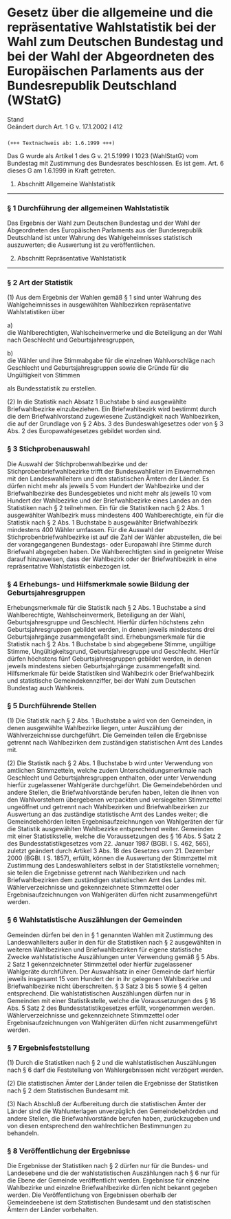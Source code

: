 Gesetz über die allgemeine und die repräsentative Wahlstatistik bei der Wahl zum Deutschen Bundestag und bei der Wahl der Abgeordneten des Europäischen Parlaments aus der Bundesrepublik Deutschland (WStatG)
==============================================================================================================================================================================================================

Stand  
Geändert durch Art. 1 G v. 17.1.2002 I 412

### 

```
(+++ Textnachweis ab: 1.6.1999 +++)
```

Das G wurde als Artikel 1 des G v. 21.5.1999 I 1023 (WahlStatG) vom Bundestag mit Zustimmung des Bundesrates beschlossen. Es ist gem. Art. 6 dieses G am 1.6.1999 in Kraft getreten.

1. Abschnitt Allgemeine Wahlstatistik
-------------------------------------

### 

### § 1 Durchführung der allgemeinen Wahlstatistik

Das Ergebnis der Wahl zum Deutschen Bundestag und der Wahl der Abgeordneten des Europäischen Parlaments aus der Bundesrepublik Deutschland ist unter Wahrung des Wahlgeheimnisses statistisch auszuwerten; die Auswertung ist zu veröffentlichen.

2. Abschnitt Repräsentative Wahlstatistik
-----------------------------------------

### 

### § 2 Art der Statistik

(1) Aus dem Ergebnis der Wahlen gemäß § 1 sind unter Wahrung des Wahlgeheimnisses in ausgewählten Wahlbezirken repräsentative Wahlstatistiken über

a)  
die Wahlberechtigten, Wahlscheinvermerke und die Beteiligung an der Wahl nach Geschlecht und Geburtsjahresgruppen,

b)  
die Wähler und ihre Stimmabgabe für die einzelnen Wahlvorschläge nach Geschlecht und Geburtsjahresgruppen sowie die Gründe für die Ungültigkeit von Stimmen

als Bundesstatistik zu erstellen.

(2) In die Statistik nach Absatz 1 Buchstabe b sind ausgewählte Briefwahlbezirke einzubeziehen. Ein Briefwahlbezirk wird bestimmt durch die dem Briefwahlvorstand zugewiesene Zuständigkeit nach Wahlbezirken, die auf der Grundlage von § 2 Abs. 3 des Bundeswahlgesetzes oder von § 3 Abs. 2 des Europawahlgesetzes gebildet worden sind.

### § 3 Stichprobenauswahl

Die Auswahl der Stichprobenwahlbezirke und der Stichprobenbriefwahlbezirke trifft der Bundeswahlleiter im Einvernehmen mit den Landeswahlleitern und den statistischen Ämtern der Länder. Es dürfen nicht mehr als jeweils 5 vom Hundert der Wahlbezirke und der Briefwahlbezirke des Bundesgebietes und nicht mehr als jeweils 10 vom Hundert der Wahlbezirke und der Briefwahlbezirke eines Landes an den Statistiken nach § 2 teilnehmen. Ein für die Statistiken nach § 2 Abs. 1 ausgewählter Wahlbezirk muss mindestens 400 Wahlberechtigte, ein für die Statistik nach § 2 Abs. 1 Buchstabe b ausgewählter Briefwahlbezirk mindestens 400 Wähler umfassen. Für die Auswahl der Stichprobenbriefwahlbezirke ist auf die Zahl der Wähler abzustellen, die bei der vorangegangenen Bundestags- oder Europawahl ihre Stimme durch Briefwahl abgegeben haben. Die Wahlberechtigten sind in geeigneter Weise darauf hinzuweisen, dass der Wahlbezirk oder der Briefwahlbezirk in eine repräsentative Wahlstatistik einbezogen ist.

### § 4 Erhebungs- und Hilfsmerkmale sowie Bildung der Geburtsjahresgruppen

Erhebungsmerkmale für die Statistik nach § 2 Abs. 1 Buchstabe a sind Wahlberechtigte, Wahlscheinvermerk, Beteiligung an der Wahl, Geburtsjahresgruppe und Geschlecht. Hierfür dürfen höchstens zehn Geburtsjahresgruppen gebildet werden, in denen jeweils mindestens drei Geburtsjahrgänge zusammengefaßt sind. Erhebungsmerkmale für die Statistik nach § 2 Abs. 1 Buchstabe b sind abgegebene Stimme, ungültige Stimme, Ungültigkeitsgrund, Geburtsjahresgruppe und Geschlecht. Hierfür dürfen höchstens fünf Geburtsjahresgruppen gebildet werden, in denen jeweils mindestens sieben Geburtsjahrgänge zusammengefaßt sind. Hilfsmerkmale für beide Statistiken sind Wahlbezirk oder Briefwahlbezirk und statistische Gemeindekennziffer, bei der Wahl zum Deutschen Bundestag auch Wahlkreis.

### § 5 Durchführende Stellen

(1) Die Statistik nach § 2 Abs. 1 Buchstabe a wird von den Gemeinden, in denen ausgewählte Wahlbezirke liegen, unter Auszählung der Wählverzeichnisse durchgeführt. Die Gemeinden teilen die Ergebnisse getrennt nach Wahlbezirken dem zuständigen statistischen Amt des Landes mit.

(2) Die Statistik nach § 2 Abs. 1 Buchstabe b wird unter Verwendung von amtlichen Stimmzetteln, welche zudem Unterscheidungsmerkmale nach Geschlecht und Geburtsjahresgruppen enthalten, oder unter Verwendung hierfür zugelassener Wahlgeräte durchgeführt. Die Gemeindebehörden und andere Stellen, die Briefwahlvorstände berufen haben, leiten die ihnen von den Wahlvorstehern übergebenen verpackten und versiegelten Stimmzettel ungeöffnet und getrennt nach Wahlbezirken und Briefwahlbezirken zur Auswertung an das zuständige statistische Amt des Landes weiter; die Gemeindebehörden leiten Ergebnisaufzeichnungen von Wahlgeräten der für die Statistik ausgewählten Wahlbezirke entsprechend weiter. Gemeinden mit einer Statistikstelle, welche die Voraussetzungen des § 16 Abs. 5 Satz 2 des Bundesstatistikgesetzes vom 22. Januar 1987 (BGBl. I S. 462, 565), zuletzt geändert durch Artikel 3 Abs. 18 des Gesetzes vom 21. Dezember 2000 (BGBl. I S. 1857), erfüllt, können die Auswertung der Stimmzettel mit Zustimmung des Landeswahlleiters selbst in der Statistikstelle vornehmen; sie teilen die Ergebnisse getrennt nach Wahlbezirken und nach Briefwahlbezirken dem zuständigen statistischen Amt des Landes mit. Wählerverzeichnisse und gekennzeichnete Stimmzettel oder Ergebnisaufzeichnungen von Wahlgeräten dürfen nicht zusammengeführt werden.

### § 6 Wahlstatistische Auszählungen der Gemeinden

Gemeinden dürfen bei den in § 1 genannten Wahlen mit Zustimmung des Landeswahlleiters außer in den für die Statistiken nach § 2 ausgewählten in weiteren Wahlbezirken und Briefwahlbezirken für eigene statistische Zwecke wahlstatistische Auszählungen unter Verwendung gemäß § 5 Abs. 2 Satz 1 gekennzeichneter Stimmzettel oder hierfür zugelassener Wahlgeräte durchführen. Der Auswahlsatz in einer Gemeinde darf hierfür jeweils insgesamt 15 vom Hundert der in ihr gelegenen Wahlbezirke und Briefwahlbezirke nicht überschreiten. § 3 Satz 3 bis 5 sowie § 4 gelten entsprechend. Die wahlstatistischen Auszählungen dürfen nur in Gemeinden mit einer Statistikstelle, welche die Voraussetzungen des § 16 Abs. 5 Satz 2 des Bundesstatistikgesetzes erfüllt, vorgenommen werden. Wählerverzeichnisse und gekennzeichnete Stimmzettel oder Ergebnisaufzeichnungen von Wahlgeräten dürfen nicht zusammengeführt werden.

### § 7 Ergebnisfeststellung

(1) Durch die Statistiken nach § 2 und die wahlstatistischen Auszählungen nach § 6 darf die Feststellung von Wahlergebnissen nicht verzögert werden.

(2) Die statistischen Ämter der Länder teilen die Ergebnisse der Statistiken nach § 2 dem Statistischen Bundesamt mit.

(3) Nach Abschluß der Aufbereitung durch die statistischen Ämter der Länder sind die Wahlunterlagen unverzüglich den Gemeindebehörden und andere Stellen, die Briefwahlvorstände berufen haben, zurückzugeben und von diesen entsprechend den wahlrechtlichen Bestimmungen zu behandeln.

### § 8 Veröffentlichung der Ergebnisse

Die Ergebnisse der Statistiken nach § 2 dürfen nur für die Bundes- und Landesebene und die der wahlstatistischen Auszählungen nach § 6 nur für die Ebene der Gemeinde veröffentlicht werden. Ergebnisse für einzelne Wahlbezirke und einzelne Briefwahlbezirke dürfen nicht bekannt gegeben werden. Die Veröffentlichung von Ergebnissen oberhalb der Gemeindeebene ist dem Statistischen Bundesamt und den statistischen Ämtern der Länder vorbehalten.
